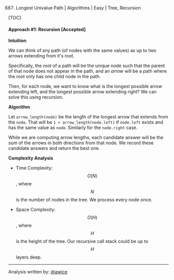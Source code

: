 687. Longest Univalue Path | Algorithms | Easy | Tree, Recursion

[TOC]

#### Approach #1: Recursion [Accepted]

**Intuition**

We can think of any path (of nodes with the same values) as up to two arrows extending from it's root.

Specifically, the *root* of a path will be the unique node such that the parent of that node does not appear in the path, and an *arrow* will be a path where the root only has one child node in the path.

Then, for each node, we want to know what is the longest possible arrow extending left, and the longest possible arrow extending right?  We can solve this using recursion.

**Algorithm**

Let `arrow_length(node)` be the length of the longest arrow that extends from the `node`.  That will be `1 + arrow_length(node.left)` if `node.left` exists and has the same value as `node`.  Similarly for the `node.right` case.

While we are computing arrow lengths, each candidate answer will be the sum of the arrows in both directions from that node.  We record these candidate answers and return the best one.



**Complexity Analysis**

* Time Complexity: $$O(N)$$, where $$N$$ is the number of nodes in the tree.  We process every node once.

* Space Complexity: $$O(H)$$, where $$H$$ is the height of the tree.  Our recursive call stack could be up to $$H$$ layers deep.

---

Analysis written by: [@awice](https://leetcode.com/awice)
